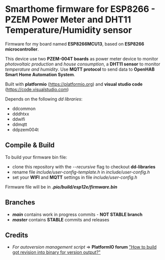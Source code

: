 # Smarthome firmware for ESP8266 - PZEM Power Meter and DHT11 Temperature/Humidity sensor
Firmware for my board named **ESP8266MCU13**, based on **ESP8266 microcontroller**.

This device use two **PZEM-004T boards** as power meter device to monitor *photovoltaic production* and *house consumption*, a **DHT11 sensor** to monitor *temperature and humidity*. Use **MQTT protocol** to send data to **OpenHAB Smart Home Automation System**.

Built with **platformio** (https://platformio.org) and **visual studio code** (https://code.visualstudio.com)

Depends on the following *dd libraries*:

 - ddcommon
 - dddhtxx
 - ddwifi
 - ddmqtt
 - ddpzem004t
 
## Compile & Build

To build your firmware bin file:
 - clone this repository with the *--recursive* flag to checkout **dd-libraries**
 - rename file *include/user-config-template.h* in *include/user-config.h*
 - set your **WIFI** and **MQTT** settings in file *include/user-config.h*
 
Firmware file will be in ***.pio/build/esp12e/firmware.bin***

## Branches
 - ***main*** contains work in progress commits - **NOT STABLE branch**
 - ***master*** contains **STABLE** commits and releases

## Credits
 - *For autoversion management script* => **PlatformIO forum** ["How to build got revision into binary for version output?"](https://community.platformio.org/t/how-to-build-got-revision-into-binary-for-version-output/15380/5)